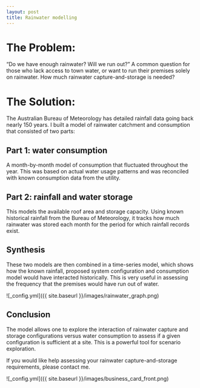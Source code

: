 ```yaml
---
layout: post
title: Rainwater modelling 
---
```




The Problem:
============
“Do we have enough rainwater? Will we run out?”
A common question for those who lack access to town water, or want to run their premises solely on rainwater. How much rainwater capture-and-storage is needed?

The Solution:
=============
The Australian Bureau of Meteorology has detailed rainfall data going back nearly 150 years. I built a model of rainwater catchment and consumption that consisted of two parts:
## Part 1: water consumption
A month-by-month model of consumption that fluctuated throughout the year. This was based on actual water usage patterns and was reconciled with known consumption data from the utility.
## Part 2: rainfall and water storage
This models the available roof area and storage capacity. Using known historical rainfall from the Bureau of Meteorology, it tracks how much rainwater was stored each month for the period for which rainfall records exist.
## Synthesis
These two models are then combined in a time-series model, which shows how the known rainfall, proposed system configuration and consumption model would have interacted historically. This is very useful in assessing the frequency that the premises would have run out of water.

![_config.yml]({{ site.baseurl }}/images/rainwater_graph.png)
## Conclusion
The model allows one to explore the interaction of rainwater capture and storage configurations versus water consumption to assess if a given configuration is sufficient at a site. This is a powerful tool for scenario exploration.

If you would like help assessing your rainwater capture-and-storage requirements, please contact me.

![_config.yml]({{ site.baseurl }}/images/business_card_front.png)
